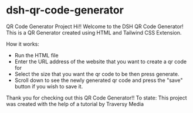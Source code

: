 # dsh-qr-code-generator
QR Code Generator Project
Hi!!
Welcome to the DSH QR Code Generator!
This is a QR Generator created using HTML and Tailwind CSS Extension.

How it works:
- Run the HTML file 
- Enter the URL address of the website that you want to create a qr code for
- Select the size that you want the qr code to be then press generate.
- Scroll down to see the newly generated qr code and press the "save" button if
you wish to save it.

Thank you for checking out this QR Code Generator!!
To state: This project was created with the help of a tutorial by Traversy Media 
